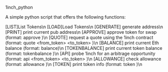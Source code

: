 1inch_python

A simple python script that offers the following functions:

[LIST]List Tokens\n
[LOAD]Load Tokens\n
[GENERATE] generate address\n
[PRINT] print current pub address\n
[APPROVE] approve token for swap (format: approve <token> <quantity>)\n
[QUOTE] request a quote using the 1inch contract (format: quote <from_token> <to_token> <quantity>)\n
[BALANCE] print current Eth balance (format: balance)\n
[TOKENBALANCE] print current token balance (format: tokenbalance <token>)\n
[API] probe 1inch for an arbitrage opportunity (format: api <from_token> <to_token> <quantity>)\n
[ALLOWANCE] check allowance (format: allowance <token>)\n
[TOKEN] print token info (format: token <token>)\n

